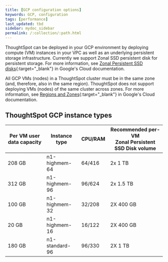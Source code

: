 ```yaml
---
title: [GCP configuration options]
keywords: GCP, configuration
tags: [performance]
last_updated: tbd
sidebar: mydoc_sidebar
permalink: /:collection/:path.html
---
```

ThoughtSpot can be deployed in your GCP environment by deploying compute (VM) instances in your VPC as well as an underlying persistent storage infrastructure. Currently we support Zonal SSD persistent disk for persistent storage. For more information, see [Zonal Persistent SSD disks](https://cloud.google.com/compute/docs/disks/#pdspecs){:target="_blank"} in Google's Cloud documentation.

All GCP VMs (nodes) in a ThoughtSpot cluster must be in the same zone
(and, therefore, also in the same region). ThoughtSpot does not support deploying VMs (nodes) of the same cluster across zones. For more information, see [Regions and Zones](https://cloud.google.com/compute/docs/regions-zones/){:target="_blank"} in Google's Cloud documentation.

## ThoughtSpot GCP instance types

| Per VM user data capacity | Instance type | CPU/RAM | Recommended per-VM <br>Zonal Persistent SSD Disk volume |
| --- | --- | --- |--- |
| 208 GB | n1-highmem-64 | 64/416 | 2x 1 TB |
| 312 GB | n1-highmem-96 | 96/624 | 2x 1.5 TB |
| 100 GB | n1-highmem-32 | 32/208 | 2X 400 GB |
| 20 GB | n1-highmem-16 | 16/122 | 2X 400 GB |
| 180 GB | n1-standard-96 | 96/330 | 2X 1 TB |    
